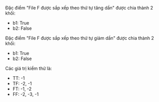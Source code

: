 Đặc điểm "File F được sắp xếp theo thứ tự tăng dần" được chia thành 2 khối:
* b1: True
* b2: False

Đặc điểm "File F được sắp xếp theo thứ tự giảm dần" được chia thành 2 khối:
* b1: True
* b2: False

Các giá trị kiểm thử là:
* TT: -1
* TF: -2, -1
* FT: -1, -2
* FF: -2, -3, -1
